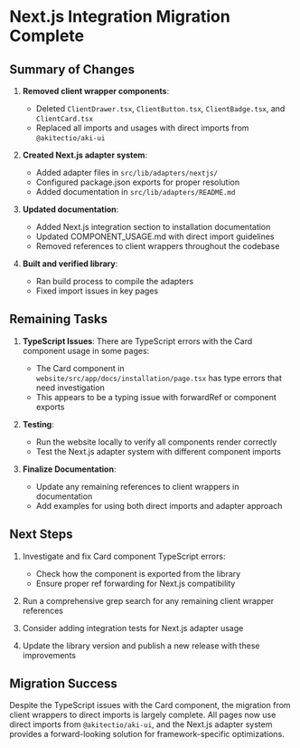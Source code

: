 # Next.js Integration Migration Complete

## Summary of Changes

1. **Removed client wrapper components**:

   - Deleted `ClientDrawer.tsx`, `ClientButton.tsx`, `ClientBadge.tsx`, and `ClientCard.tsx`
   - Replaced all imports and usages with direct imports from `@akitectio/aki-ui`

2. **Created Next.js adapter system**:

   - Added adapter files in `src/lib/adapters/nextjs/`
   - Configured package.json exports for proper resolution
   - Added documentation in `src/lib/adapters/README.md`

3. **Updated documentation**:

   - Added Next.js integration section to installation documentation
   - Updated COMPONENT_USAGE.md with direct import guidelines
   - Removed references to client wrappers throughout the codebase

4. **Built and verified library**:
   - Ran build process to compile the adapters
   - Fixed import issues in key pages

## Remaining Tasks

1. **TypeScript Issues**: There are TypeScript errors with the Card component usage in some pages:

   - The Card component in `website/src/app/docs/installation/page.tsx` has type errors that need investigation
   - This appears to be a typing issue with forwardRef or component exports

2. **Testing**:

   - Run the website locally to verify all components render correctly
   - Test the Next.js adapter system with different component imports

3. **Finalize Documentation**:
   - Update any remaining references to client wrappers in documentation
   - Add examples for using both direct imports and adapter approach

## Next Steps

1. Investigate and fix Card component TypeScript errors:

   - Check how the component is exported from the library
   - Ensure proper ref forwarding for Next.js compatibility

2. Run a comprehensive grep search for any remaining client wrapper references

3. Consider adding integration tests for Next.js adapter usage

4. Update the library version and publish a new release with these improvements

## Migration Success

Despite the TypeScript issues with the Card component, the migration from client wrappers to direct imports is largely complete. All pages now use direct imports from `@akitectio/aki-ui`, and the Next.js adapter system provides a forward-looking solution for framework-specific optimizations.
